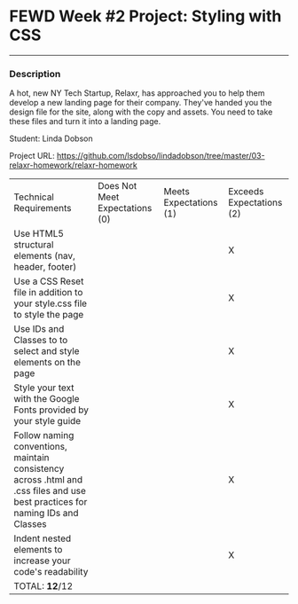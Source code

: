 # FEWD Week #2 Project: Styling with CSS

---


### Description


A hot, new NY Tech Startup, Relaxr, has approached you to help them develop a new landing page for their company. They've handed you the design file for the site, along with the copy and assets. You need to take these files and turn it into a landing page.

Student: Linda Dobson

Project URL: https://github.com/lsdobso/lindadobson/tree/master/03-relaxr-homework/relaxr-homework


|                                                                                                                               |                                |                        |                          |
|-------------------------------------------------------------------------------------------------------------------------------|--------------------------------|------------------------|--------------------------|
| Technical Requirements                                                                                                        | Does Not Meet Expectations (0) | Meets Expectations (1) | Exceeds Expectations (2) |
| Use HTML5 structural elements (nav, header, footer)                                                                           |                                |                        |                   X       |
| Use a CSS Reset file in addition to your style.css file to style the page                                                     |                                |                       |   X                       |
| Use IDs and Classes to to select and style elements on the page                                                               |                                |                        |       X                   |
| Style your text with the Google Fonts provided by your style guide                                                            |                                |                        |          X                |
| Follow naming conventions, maintain consistency across .html and .css files and use best practices for naming IDs and Classes |                                |                       |   X                       |
| Indent nested elements to increase your code's readability                                                                    |                                |                       |                X          |
| TOTAL: __12__/12                                                                                                              |                                |                        |                          |
